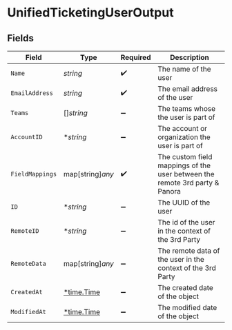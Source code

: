 # UnifiedTicketingUserOutput


## Fields

| Field                                                                       | Type                                                                        | Required                                                                    | Description                                                                 |
| --------------------------------------------------------------------------- | --------------------------------------------------------------------------- | --------------------------------------------------------------------------- | --------------------------------------------------------------------------- |
| `Name`                                                                      | *string*                                                                    | :heavy_check_mark:                                                          | The name of the user                                                        |
| `EmailAddress`                                                              | *string*                                                                    | :heavy_check_mark:                                                          | The email address of the user                                               |
| `Teams`                                                                     | []*string*                                                                  | :heavy_minus_sign:                                                          | The teams whose the user is part of                                         |
| `AccountID`                                                                 | **string*                                                                   | :heavy_minus_sign:                                                          | The account or organization the user is part of                             |
| `FieldMappings`                                                             | map[string]*any*                                                            | :heavy_check_mark:                                                          | The custom field mappings of the user between the remote 3rd party & Panora |
| `ID`                                                                        | **string*                                                                   | :heavy_minus_sign:                                                          | The UUID of the user                                                        |
| `RemoteID`                                                                  | **string*                                                                   | :heavy_minus_sign:                                                          | The id of the user in the context of the 3rd Party                          |
| `RemoteData`                                                                | map[string]*any*                                                            | :heavy_minus_sign:                                                          | The remote data of the user in the context of the 3rd Party                 |
| `CreatedAt`                                                                 | [*time.Time](https://pkg.go.dev/time#Time)                                  | :heavy_minus_sign:                                                          | The created date of the object                                              |
| `ModifiedAt`                                                                | [*time.Time](https://pkg.go.dev/time#Time)                                  | :heavy_minus_sign:                                                          | The modified date of the object                                             |